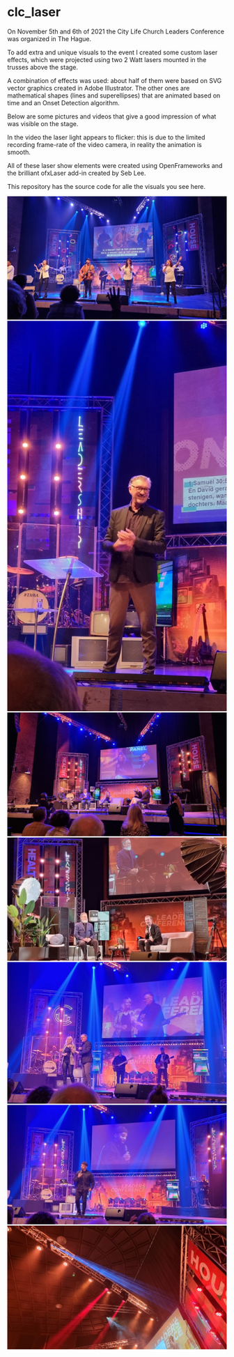 # clc_laser
On November 5th and 6th of 2021 the City Life Church Leaders Conference was organized in The Hague.

To add extra and unique visuals to the event I created some custom laser effects, which were projected using two 2 Watt lasers mounted in the trusses above the stage.

A combination of effects was used: about half of them were based on SVG vector graphics created in Adobe Illustrator. The other ones are mathematical shapes (lines and superellipses) that are animated based on time and an Onset Detection algorithm.

Below are some pictures and videos that give a good impression of what was visible on the stage.

In the video the laser light appears to flicker: this is due to the limited recording frame-rate of the video camera, in reality the animation is smooth.

All of these laser show elements were created using OpenFrameworks and the brilliant ofxLaser add-in created by Seb Lee. 

This repository has the source code for alle the visuals you see here.

![Worship photo 1](https://github.com/lexvandersluijs/clc_laser/raw/main/production_photos/20211105_103354.jpg)
![Senior pastor Erald](https://github.com/lexvandersluijs/clc_laser/raw/main/production_photos/20211105_111330.jpg)
![Let's talk](https://github.com/lexvandersluijs/clc_laser/raw/main/production_photos/20211105_141050.jpg)
![Leadership talks with Mal Fletcher](https://github.com/lexvandersluijs/clc_laser/raw/main/production_photos/20211105_160121.jpg)
![Senior pastors Erald and Mathilde](https://github.com/lexvandersluijs/clc_laser/raw/main/production_photos/20211105_202904.jpg)
![One of the speakers](https://github.com/lexvandersluijs/clc_laser/raw/main/production_photos/20211105_211251.jpg)
![One of the projectors](https://github.com/lexvandersluijs/clc_laser/raw/main/production_photos/20211105_215305.jpg)


